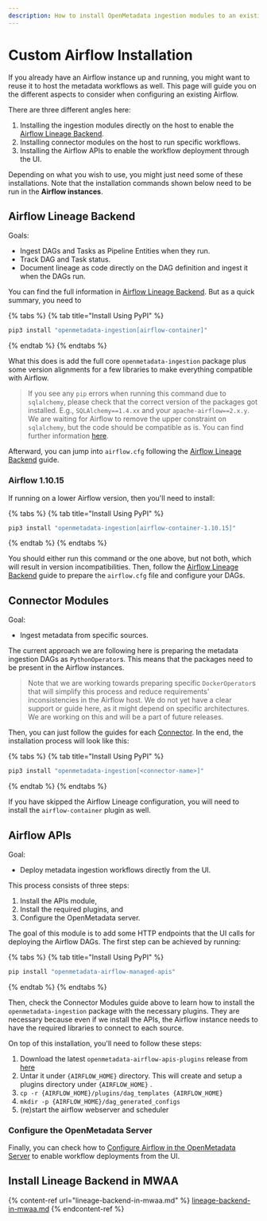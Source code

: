 ```yaml
---
description: How to install OpenMetadata ingestion modules to an existing Airflow host.
---
```


# Custom Airflow Installation

If you already have an Airflow instance up and running, you might want to reuse it to host the metadata workflows as well. This page will guide you on the different aspects to consider when configuring an existing Airflow.

There are three different angles here:

1. Installing the ingestion modules directly on the host to enable the [Airflow Lineage Backend](../../../docs/integrations/airflow/airflow-lineage.md).
2. Installing connector modules on the host to run specific workflows.
3. Installing the Airflow APIs to enable the workflow deployment through the UI.

Depending on what you wish to use, you might just need some of these installations. Note that the installation commands shown below need to be run in the **Airflow instances**.

## Airflow Lineage Backend

Goals:

* Ingest DAGs and Tasks as Pipeline Entities when they run.
* Track DAG and Task status.
* Document lineage as code directly on the DAG definition and ingest it when the DAGs run.

You can find the full information in [Airflow Lineage Backend](../../../docs/integrations/airflow/airflow-lineage.md). But as a quick summary, you need to

{% tabs %}
{% tab title="Install Using PyPI" %}
```bash
pip3 install "openmetadata-ingestion[airflow-container]"
```
{% endtab %}
{% endtabs %}

What this does is add the full core `openmetadata-ingestion` package plus some version alignments for a few libraries to make everything compatible with Airflow.

> If you see any `pip` errors when running this command due to `sqlalchemy`, please check that the correct version of the packages got installed. E.g., `SQLAlchemy==1.4.xx` and your `apache-airflow==2.x.y`. We are waiting for Airflow to remove the upper constraint on `sqlalchemy`, but the code should be compatible as is. You can find further information [here](https://github.com/apache/airflow/pull/16630).

Afterward, you can jump into `airflow.cfg` following the [Airflow Lineage Backend](../../../docs/integrations/airflow/airflow-lineage.md) guide.

### Airflow 1.10.15

If running on a lower Airflow version, then you'll need to install:

{% tabs %}
{% tab title="Install Using PyPI" %}
```bash
pip3 install "openmetadata-ingestion[airflow-container-1.10.15]"
```
{% endtab %}
{% endtabs %}

You should either run this command or the one above, but not both, which will result in version incompatibilities. Then, follow the [Airflow Lineage Backend](../../../docs/integrations/airflow/airflow-lineage.md) guide to prepare the `airflow.cfg` file and configure your DAGs.

## Connector Modules

Goal:

* Ingest metadata from specific sources.

The current approach we are following here is preparing the metadata ingestion DAGs as `PythonOperator`s. This means that the packages need to be present in the Airflow instances.

> Note that we are working towards preparing specific `DockerOperator`s that will simplify this process and reduce requirements' inconsistencies in the Airflow host. We do not yet have a clear support or guide here, as it might depend on specific architectures. We are working on this and will be a part of future releases.

Then, you can just follow the guides for each [Connector](../../../docs/integrations/connectors/). In the end, the installation process will look like this:

{% tabs %}
{% tab title="Install Using PyPI" %}
```bash
pip3 install "openmetadata-ingestion[<connector-name>]"
```
{% endtab %}
{% endtabs %}

If you have skipped the Airflow Lineage configuration, you will need to install the `airflow-container` plugin as well.

## Airflow APIs

Goal:

* Deploy metadata ingestion workflows directly from the UI.

This process consists of three steps:

1. Install the APIs module,
2. Install the required plugins, and
3. Configure the OpenMetadata server.

The goal of this module is to add some HTTP endpoints that the UI calls for deploying the Airflow DAGs. The first step can be achieved by running:

{% tabs %}
{% tab title="Install Using PyPI" %}
```bash
pip install "openmetadata-airflow-managed-apis"
```
{% endtab %}
{% endtabs %}

Then, check the Connector Modules guide above to learn how to install the `openmetadata-ingestion` package with the necessary plugins. They are necessary because even if we install the APIs, the Airflow instance needs to have the required libraries to connect to each source.

On top of this installation, you'll need to follow these steps:

1. Download the latest `openmetadata-airflow-apis-plugins` release from [here](https://github.com/open-metadata/OpenMetadata/releases)
2. Untar it under `{AIRFLOW_HOME}` directory. This will create and setup a plugins directory under `{AIRFLOW_HOME}` .
3. `cp -r {AIRFLOW_HOME}/plugins/dag_templates {AIRFLOW_HOME}`
4. `mkdir -p {AIRFLOW_HOME}/dag_generated_configs`
5. (re)start the airflow webserver and scheduler

### Configure the OpenMetadata Server

Finally, you can check how to [Configure Airflow in the OpenMetadata Server](../../../docs/integrations/airflow/configure-airflow-in-the-openmetadata-server.md) to enable workflow deployments from the UI.

## Install Lineage Backend in MWAA

{% content-ref url="lineage-backend-in-mwaa.md" %}
[lineage-backend-in-mwaa.md](lineage-backend-in-mwaa.md)
{% endcontent-ref %}
